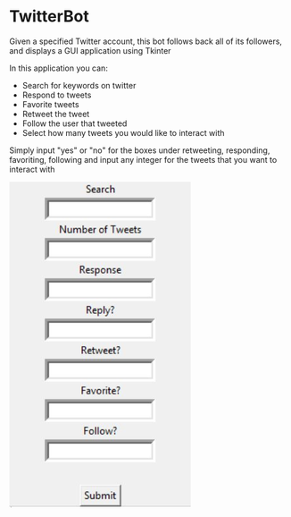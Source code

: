 # TwitterBot

Given a specified Twitter account, this bot follows back all of its followers, and displays a GUI application using Tkinter

In this application you can:

* Search for keywords on twitter
* Respond to tweets
* Favorite tweets
* Retweet the tweet 
* Follow the user that tweeted
* Select how many tweets you would like to interact with 
    
Simply input "yes" or "no" for the boxes under retweeting, responding, favoriting, following and input any integer for the tweets that you want to interact with

![](bot.JPG)
